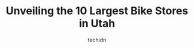 ---
layout: ampstory
image: https://i0.wp.com/paketmu.com/wp-content/uploads/2023/06/salt-cycles-bike-shop-0-in-utah-1686369896.jpeg?resize=640,853
author: techidn
featured: false
description: Explore the diverse Bike Store scene in Utah, home to an incredible selection of 10 establishments catering to every taste. Whether youre in search of iconic favorites or undiscovered treas
title: Unveiling the 10 Largest Bike Stores in Utah
cover:
   title: Unveiling the 10 Largest Bike Stores in Utah
   subtitle: RICKPATE
   background: https://paketmu.com/wp-content/uploads/2023/06/salt-cycles-bike-shop-0-in-utah-1686369896.jpeg

pages: 
 - layout: thirds
   top: <h1>#1 Hyland Cyclery</h1>
   bottom: "<p>I cannot recommend Hyland Cyclery enough for products and services! I have one hand and went in looking for a bike that accommodates my needs, specifically that all the b</p>"
   background: https://paketmu.com/wp-content/uploads/2023/06/salt-cycles-bike-shop-1-in-utah-1686369897.jpeg
   backgroundblur: true
 - layout: thirds
   top: <h1>#2 Taylors Bike Shop</h1>
   bottom: "<p>Taylors Bike Shop helped us with something we were losing hope on getting fixed...a left side brake that controlled the right side at the same time.  This was for a unit</p>"
   background: https://paketmu.com/wp-content/uploads/2023/06/salt-cycles-bike-shop-2-in-utah-1686369898.jpeg
   cta:
      link: https://paketmu.com/unveiling-the-10-largest-bike-stores-in-utah/
      text: Unveiling the 10 Largest Bike Stores in Utah
 - layout: thirds
   top: <h1>#3 Crankys Bike Shop</h1>
   bottom: "<p>These guys are the real deal. Anything bike related come here. You want next level service and inventory come here. You want knowledge and proper guidance come here. I ca</p>"
   background: https://paketmu.com/wp-content/uploads/2023/06/salt-cycles-bike-shop-3-in-utah-1686369899.jpeg
   cta:
      link: https://paketmu.com/unveiling-the-10-largest-bike-stores-in-utah/
      text: Unveiling the 10 Largest Bike Stores in Utah
 - layout: thirds
   top: <h1>#4 Contender Bicycles</h1>
   bottom: "<p>989 E 900 S, Salt Lake City, UT 84105, United States</p>"
   background: https://images.unsplash.com/photo-1580610447943-1bfbef5efe07?ixlib=rb-4.0.3&ixid=MnwxMjA3fDB8MHxwaG90by1wYWdlfHx8fGVufDB8fHx8&auto=format&fit=crop&w=640&h=853&q=80
   cta:
      link: https://paketmu.com/unveiling-the-10-largest-bike-stores-in-utah/
      text: Unveiling the 10 Largest Bike Stores in Utah
 - layout: thirds
   top: <h1>#5 Wasatch Touring - Ski, Bicycle, Paddle Shop</h1>
   bottom: "<p>702 100 S, Salt Lake City, UT 84102, United States</p>"
   background: https://images.unsplash.com/photo-1620421680010-0766ff230392?ixlib=rb-4.0.3&ixid=MnwxMjA3fDB8MHxwaG90by1wYWdlfHx8fGVufDB8fHx8&auto=format&fit=crop&w=640&h=853&q=80
   cta:
      link: https://paketmu.com/unveiling-the-10-largest-bike-stores-in-utah/
      text: Unveiling the 10 Largest Bike Stores in Utah
 - layout: thirds
   top: <h1>#6 Bingham Cyclery</h1>
   bottom: "<p>336 W Broadway STE 105, Salt Lake City, UT 84101, United States</p>"
   background: https://images.unsplash.com/photo-1595364397663-fca4f075d796?ixlib=rb-4.0.3&ixid=MnwxMjA3fDB8MHxwaG90by1wYWdlfHx8fGVufDB8fHx8&auto=format&fit=crop&w=640&h=853&q=80
   cta:
      link: https://paketmu.com/unveiling-the-10-largest-bike-stores-in-utah/
      text: Unveiling the 10 Largest Bike Stores in Utah
 - layout: thirds
   top: <h1>#7 HANGAR 15 Bicycles - Draper</h1>
   bottom: "<p>762 E 12300 S, Draper, UT 84020, United States</p>"
   background: https://images.unsplash.com/photo-1567360425618-1594206637d2?ixlib=rb-4.0.3&ixid=MnwxMjA3fDB8MHxwaG90by1wYWdlfHx8fGVufDB8fHx8&auto=format&fit=crop&w=640&h=853&q=80
   cta:
      link: https://paketmu.com/unveiling-the-10-largest-bike-stores-in-utah/
      text: Unveiling the 10 Largest Bike Stores in Utah
 - layout: thirds
   middle: Continue reading...
   background: https://images.unsplash.com/photo-1541356665065-22676f35dd40?ixlib=rb-4.0.3&ixid=MnwxMjA3fDB8MHxwaG90by1wYWdlfHx8fGVufDB8fHx8&auto=format&fit=crop&w=640&h=853&q=80
   cta:
      link: https://paketmu.com/unveiling-the-10-largest-bike-stores-in-utah/
      text: Unveiling the 10 Largest Bike Stores in Utah
      
---
